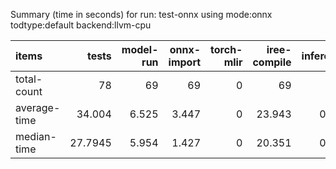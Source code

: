 Summary (time in seconds) for run: test-onnx using mode:onnx todtype:default backend:llvm-cpu

| items        |   tests |   model-run |   onnx-import |   torch-mlir |   iree-compile |   inference |
|:-------------|--------:|------------:|--------------:|-------------:|---------------:|------------:|
| total-count  | 78      |      69     |        69     |            0 |         69     |       0     |
| average-time | 34.004  |       6.525 |         3.447 |            0 |         23.943 |       0.089 |
| median-time  | 27.7945 |       5.954 |         1.427 |            0 |         20.351 |       0.063 |
